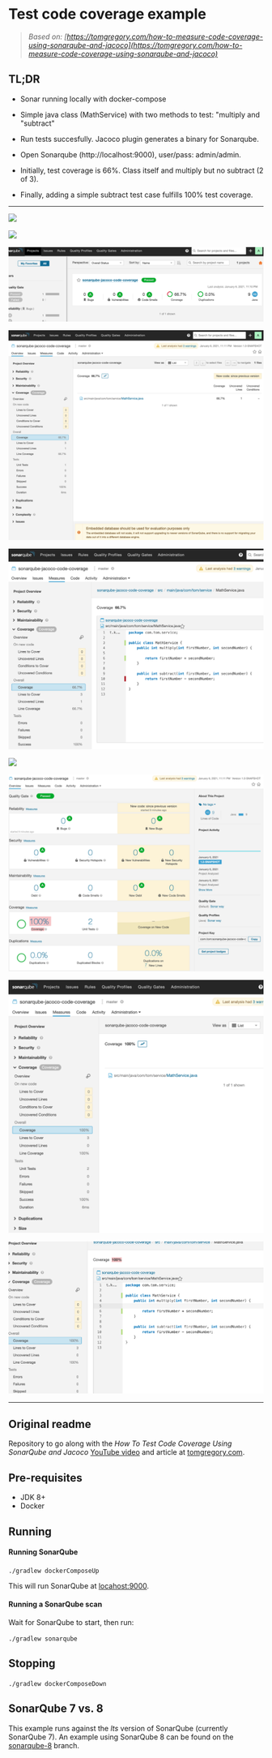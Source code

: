 # Test code coverage example

> _Based on: [https://tomgregory.com/how-to-measure-code-coverage-using-sonarqube-and-jacoco](https://tomgregory.com/how-to-measure-code-coverage-using-sonarqube-and-jacoco)_

## TL;DR

* Sonar running locally with docker-compose

* Simple java class (MathService) with two methods to test: "multiply and "subtract"

* Run tests succesfully. Jacoco plugin generates a binary for Sonarqube.

* Open Sonarqube (http://localhost:9000), user/pass: admin/admin.

* Initially, test coverage is 66%. Class itself and multiply but no subtract (2 of 3).

* Finally, adding a simple subtract test case fulfills 100% test coverage.

---

<a href="https://asciinema.org/a/GdXbcrYPKtIz7Pv5ghrjpCAby" target="_blank"><img src="https://asciinema.org/a/GdXbcrYPKtIz7Pv5ghrjpCAby.svg" /></a>

<a href="https://asciinema.org/a/3kWyusuxMTQOGQjfpIKt9Nzqu" target="_blank"><img src="https://asciinema.org/a/3kWyusuxMTQOGQjfpIKt9Nzqu.svg" /></a>

![Cluster Monitoring Dashboard](readme-images/1.png)

![Cluster Monitoring Dashboard](readme-images/2.png)

![Cluster Monitoring Dashboard](readme-images/3.png)

<a href="https://asciinema.org/a/fdebwuDmTScrIp7IMivZfFhUl" target="_blank"><img src="https://asciinema.org/a/fdebwuDmTScrIp7IMivZfFhUl.svg" /></a>

![Cluster Monitoring Dashboard](readme-images/4.png)

![Cluster Monitoring Dashboard](readme-images/5.png)

![Cluster Monitoring Dashboard](readme-images/6.png)

---

## Original readme

Repository to go along with the *How To Test Code Coverage Using SonarQube and Jacoco* 
[YouTube video](https://youtu.be/6BTOd0X8UCs) and article at [tomgregory.com](https://tomgregory.com/how-to-measure-code-coverage-using-sonarqube-and-jacoco/).

## Pre-requisites

* JDK 8+
* Docker

## Running

#### Running SonarQube

`./gradlew dockerComposeUp`

This will run SonarQube at [locahost:9000](http://localhost:9000).

#### Running a SonarQube scan

Wait for SonarQube to start, then run:

`./gradlew sonarqube`

## Stopping

`./gradlew dockerComposeDown`

## SonarQube 7 vs. 8

This example runs against the *lts* version of SonarQube (currently SonarQube 7).
An example using SonarQube 8 can be found on the [sonarqube-8](https://github.com/tkgregory/sonarqube-jacoco-code-coverage/tree/sonarqube-8) branch.